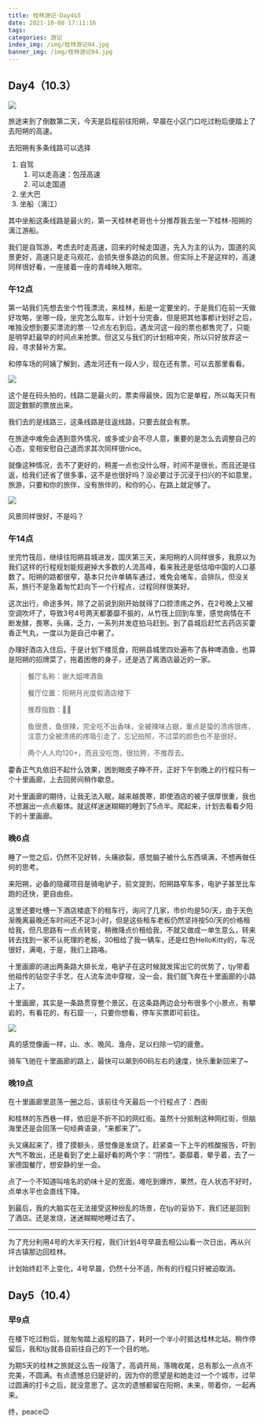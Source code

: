 ```yaml
---
title: 桂林游记·Day4&5
date: 2021-10-08 17:11:16
tags:
categories: 游记 
index_img: /img/桂林游记04.jpg
banner_img: /img/桂林游记04.jpg
---
```


## Day4（10.3）

![](桂林游记·Day4-5/36f9aea889e32bd8f7fe7d7cfb39d52.png)

旅途来到了倒数第二天，今天是启程前往阳朔，早晨在小区门口吃过粉后便踏上了去阳朔的高速。

去阳朔有多条线路可以选择

1. 自驾
   1. 可以走高速：包茂高速
   2. 可以走国道
2. 坐大巴
3. 坐船（漓江）

其中坐船这条线路是最火的，第一天桂林老哥也十分推荐我去坐一下桂林-阳朔的漓江游船。

我们是自驾游，考虑去时走高速，回来的时候走国道，先入为主的认为，国道的风景更好，高速只是走马观花，会损失很多路边的风景。但实际上不是这样的，高速同样很好看，一座接着一座的青峰映入眼帘。

### 午12点

第一站我们先想去坐个竹筏漂流，来桂林，船是一定要坐的，于是我们在前一天做好攻略，坐哪一段，坐完怎么取车，计划十分完备，但是把其他事都计划好之后，唯独没想到要买漂流的票····12点左右到后，遇龙河这一段的票也都售完了，只能是明早赶最早的时间点来抢票。但这又与我们的计划相冲突，所以只好放弃这一段，寻求替补方案。

和停车场的阿姨了解到，遇龙河还有一段人少，现在还有票，可以去那里看看。

![](桂林游记·Day4-5/243c7b9fafd2b76a1d72ca7b79ffa67(1).jpg)

这个是在码头拍的，线路二是最火的，票卖得最快，因为它是单程，所以每天只有固定数额的票放出来。

我们去的是线路三，这条线路是往返线路，只要去就会有票。

在旅途中难免会遇到意外情况，或多或少会不尽人意，重要的是怎么去调整自己的心态，变相安慰自己退而求其次同样很nice。

就像这种情况，去不了更好的，稍差一点也没什么呀，时间不是很长，而且还是往返，给我们还省了很多事，这不是也很好吗？没必要过于沉浸于扫兴的不如意里，旅游，只要和你的旅伴，没有旅伴的，和你的心，在路上就足够了。

![](桂林游记·Day4-5/825ac21f0f2160ad720df06238df910(1).jpg)

风景同样很好，不是吗？

### 午14点

坐完竹筏后，继续往阳朔县城进发，国庆第三天，来阳朔的人同样很多，我原以为我们这样的行程规划能规避掉大多数的人流高峰，看来我还是低估咱中国的人口基数了。阳朔的路都很窄，基本只允许单辆车通过，难免会堵车，会排队，但没关系，旅行不是急着匆忙赶向下一个行程点，过程同样很美好。

这次出行，命途多舛，除了之前说到刚开始就得了口腔溃疡之外，在2号晚上又被空调吹坏了，导致3号4号两天都萎靡不振的，从竹筏上回到车里，感觉病情在不断发酵，畏寒，头痛，乏力，一系列并发症拍马赶到。到了县城后赶忙去药店买藿香正气丸，一度以为是自己中暑了。

办理好酒店入住后，于是计划下楼觅食，阳朔县城里四处遍布了各种啤酒鱼，也算是阳朔的招牌菜了，拖着困倦的身子，还是选了离酒店最近的一家。

> 餐厅名称：谢大姐啤酒鱼
>
> 餐厅位置：阳朔月光度假酒店楼下
>
> 推荐指数：🌟🌟
>
> 鱼很贵，鱼很辣，完全吃不出香味，全被辣味占据，重点是蛰的溃疡很疼，注意力全被溃疡的疼吸引走了，忘记拍照，不过菜的颜色也不是很好。
>
> 两个人人均120+，而且没吃饱，很拉胯，不推荐去。

藿香正气丸依旧不起什么效果，困到眼皮子睁不开，正好下午到晚上的行程只有一个十里画廊，上去回房间稍作歇息。

对十里画廊的期待，让我无法入眠，越来越畏寒，即使酒店的被子很厚很重，我也不想漏出一点点躯体。就这样迷迷糊糊的睡到了5点半。爬起来，计划去看看夕阳下的十里画廊。

### 晚6点

睡了一觉之后，仍然不见好转，头痛欲裂，感觉脑子被什么东西填满，不想再做任何的思考。

来阳朔，必备的隐藏项目是骑电驴子，前文提到，阳朔路窄车多，电驴子甚至比车跑的还快，更自由些。

这里还要吐槽一下酒店楼底下的租车行，询问了几家，市价均是50/天，由于天色渐晚离最晚还车时间还不足3小时，但是这些租车老板仍然坚持按50/天的价格租给我，但凡思路有一点点转变，稍微降点价租给我，不就又做成一单生意么，转来转去找到一家不认死理的老板，30租给了我一辆车，还是红色HelloKitty的，车况很好，满电，于是，我们上路咯。

十里画廊的进出两条路大排长龙，电驴子在这时候就发挥出它的优势了，tjy带着他祖传的钻空子手艺，在人流车流中穿梭，没一会，我们就飞奔在十里画廊的小路上了。

十里画廊，其实是一条路贯穿整个景区，在这条路两边会分布很多个小景点，有攀岩的，有看花的，有石窟·····，只要你想看，停车买票即可前往。

![](桂林游记·Day4-5/475032c5eec6d0686184aec2c39cbb6(1).jpg)

真的感觉像画一样，山、水、晚风、渔舟，足以扫除一切的疲惫。

骑车飞驰在十里画廊的路上，最快可以飙到60码左右的速度，快乐重新回来了~

### 晚19点

在十里画廊里逛荡一圈之后，该前往今天最后一个行程点了：西街

和桂林的东西巷一样，依旧是不折不扣的网红街。虽然十分抵制这种网红街，但脑海里还是会回荡一句经典语录，“来都来了”。

头又痛起来了，摸了摸额头，感觉像是发烧了。赶紧查一下上午的核酸报告，吓到大气不敢出，还是看到了史上最好看的两个字：“阴性”。萎靡着，晕乎着，去了一家德国餐厅，想安静的坐一会。

点了一个不知道叫啥名的奶味十足的宽面，难吃到爆炸，果然，在人状态不好时，点单水平也会直线下降。

到最后，我的大脑实在无法接受这种纷乱的场景，在tjy的妥协下，我们还是回到了酒店。还是发烧，迷迷糊糊地睡过去了。

---

为了充分利用4号的大半天行程，我们计划4号早晨去相公山看一次日出，再从兴坪古镇那边回桂林。

计划始终赶不上变化，4号早晨，仍然十分不适，所有的行程只好被迫取消。

## Day5（10.4）

### 早9点

在楼下吃过粉后，就匆匆踏上返程的路了，耗时一个半小时抵达桂林北站。稍作停留后，我和tjy就各自前往自己的下一个目的地。

为期5天的桂林之旅就这么告一段落了，高调开局，落魄收尾，总有那么一点点不完美，不圆满。有点遗憾总归是好的，因为你的愿望是和她走过一个个城市，过早过圆满的打卡之后，就没意思了。这次的遗憾都留在阳朔，未来，带着你，一起再来。

终，peace😉

